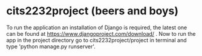 cits2232project (beers and boys)
===============

To run the application an installation of Django is required, the latest one can be found at
https://www.djangoproject.com/download/ . Now to run the app in the project directory go to 
cits2232project/project in terminal and type 'python manage.py runserver'.

